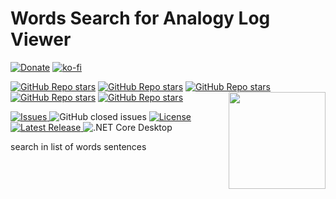 # Words Search for Analogy Log Viewer
[![Donate](https://www.paypalobjects.com/en_US/i/btn/btn_donate_SM.gif)](https://www.paypal.com/donate/?business=MCP57TBRAAVXA&no_recurring=0&item_name=Support+Open+source+Projects+%28Analogy+Log+Viewer%2C+HDF5-CSHARP%2C+etc%29&currency_code=USD) [![ko-fi](https://ko-fi.com/img/githubbutton_sm.svg)](https://ko-fi.com/F1F77IVQT)

[![GitHub Repo stars](https://img.shields.io/badge/share%20on-reddit-red?logo=reddit)](https://reddit.com/submit?url=https://github.com/Analogy-LogViewer/Analogy.LogViewer.WordsSearch&title=Analogy.LogViewer.WorldsSearch)
[![GitHub Repo stars](https://img.shields.io/badge/share%20on-hacker%20news-orange?logo=ycombinator)](https://news.ycombinator.com/submitlink?u=https://github.com/Analogy-LogViewer/Analogy.LogViewer.WordsSearch)
[![GitHub Repo stars](https://img.shields.io/badge/share%20on-twitter-03A9F4?logo=twitter)](https://github.com/Analogy-LogViewer/Analogy.LogViewer.WordsSearch&t=Analogy.LogViewer)
[![GitHub Repo stars](https://img.shields.io/badge/share%20on-facebook-1976D2?logo=facebook)](https://www.facebook.com/sharer/sharer.php?u=https://github.com/Analogy-LogViewer/Analogy.LogViewer.WordsSearch)
[![GitHub Repo stars](https://img.shields.io/badge/share%20on-linkedin-3949AB?logo=linkedin)](https://github.com/Analogy-LogViewer/Analogy.LogViewer.WordsSearch&title=Analogy.LogViewer.WorldsSearch)
  <img src="./Assets/Analogy2.png" align="right" width="155px" height="155px">

<p align="center">
    
<a href="https://github.com/Analogy-LogViewer/Analogy.LogViewer.WordsSearch/issues">    <img src="https://img.shields.io/github/issues/Analogy-LogViewer/Analogy.LogViewer.WordsSearch"  alt="Issues" />
</a>
![GitHub closed issues](https://img.shields.io/github/issues-closed-raw/Analogy-LogViewer/Analogy.LogViewer.WordsSearch)
<a href="https://github.com/Analogy-LogViewer/Analogy.LogViewer.WordsSearch/blob/master/LICENSE.md">
    <img src="https://img.shields.io/github/license/Analogy-LogViewer/Analogy.LogViewer.WordsSearch"  alt="License" />
</a>
<a href="https://github.com/Analogy-LogViewer/Analogy.LogViewer.WordsSearch/releases">
    <img src="https://img.shields.io/github/v/release/Analogy-LogViewer/Analogy.LogViewer.WordsSearch"  alt="Latest Release" />
</a>
 ![.NET Core Desktop](https://github.com/Analogy-LogViewer/Analogy.LogViewer.WordsSearch/workflows/.NET%20Core%20Desktop/badge.svg)
</p>


search in list of words sentences
